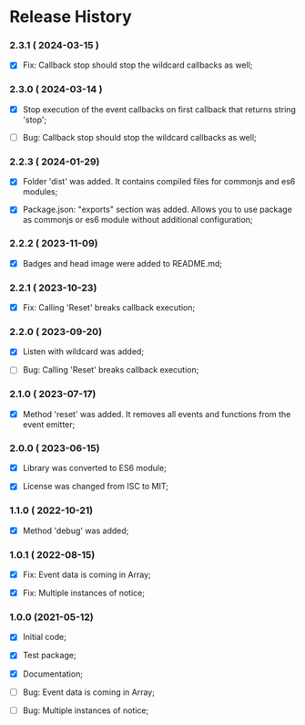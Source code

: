 # Release History


### 2.3.1 ( 2024-03-15 )
- [x] Fix: Callback stop should stop the wildcard callbacks as well;


### 2.3.0 ( 2024-03-14 )
- [x] Stop execution of the event callbacks on first callback that returns string 'stop';
- [ ] Bug: Callback stop should stop the wildcard callbacks as well;


### 2.2.3 ( 2024-01-29)
- [x] Folder 'dist' was added. It contains compiled files for commonjs and es6 modules;
- [x] Package.json: "exports" section was added. Allows you to use package as commonjs or es6 module without additional configuration;



### 2.2.2 ( 2023-11-09)
- [x] Badges and head image were added to README.md;



### 2.2.1 ( 2023-10-23)
- [x] Fix: Calling 'Reset' breaks callback execution;



### 2.2.0 ( 2023-09-20)
- [x] Listen with wildcard was added;
- [ ] Bug: Calling 'Reset' breaks callback execution;



### 2.1.0 ( 2023-07-17)
- [x] Method 'reset' was added. It removes all events and functions from the event emitter; 



### 2.0.0 ( 2023-06-15)
- [x] Library was converted to ES6 module;
- [x] License was changed from ISC to MIT;



### 1.1.0 ( 2022-10-21)
- [x] Method 'debug' was added;




### 1.0.1 ( 2022-08-15)
- [x] Fix: Event data is coming in Array;
- [x] Fix: Multiple instances of notice;



### 1.0.0 (2021-05-12)
- [x] Initial code;
- [x] Test package;
- [x] Documentation;
- [ ] Bug: Event data is coming in Array;
- [ ] Bug: Multiple instances of notice;


